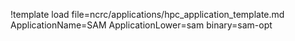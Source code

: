 !template load file=ncrc/applications/hpc_application_template.md ApplicationName=SAM ApplicationLower=sam binary=sam-opt
